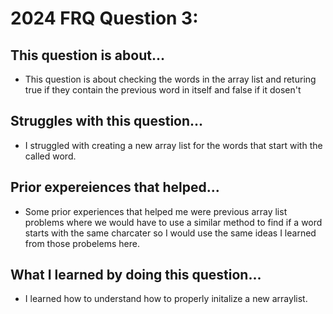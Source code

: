 # 2024 FRQ Question 3: 
## This question is about...
* This question is about checking the words in the array list and returing true if they contain the previous word in itself and false if it dosen't

## Struggles with this question...
* I struggled with creating a new array list for the words that start with the called word.

## Prior expereiences that helped...
* Some prior experiences that helped me were previous array list problems where we would have to use a similar method to find if a word starts with the same charcater so I would use the same ideas I learned from those probelems here.

## What I learned by doing this question...
* I learned how to understand how to properly initalize a new arraylist.
